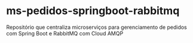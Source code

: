 # ms-pedidos-springboot-rabbitmq
Repositório que centraliza microserviços para gerenciamento de pedidos com Spring Boot e RabbitMQ com Cloud AMQP
